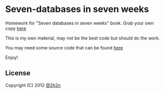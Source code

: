 # Seven-databases in seven weeks

Homework for "Seven databases in seven weeks" book. Grab your own copy [here](http://pragprog.com/book/rwdata/seven-databases-in-seven-weeks)

This is my own material, may not be the best code but should do the work.

You may need some source code that can be found [here](http://pragprog.com/titles/rwdata/source_code)

Enjoy!

## License

Copyright (C) 2012 [@2h2n](https://twitter.com/2h2n/)
